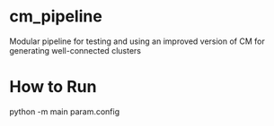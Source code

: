 # cm_pipeline
Modular pipeline for testing and using an improved version of CM for generating well-connected clusters

# How to Run 
python -m main param.config

